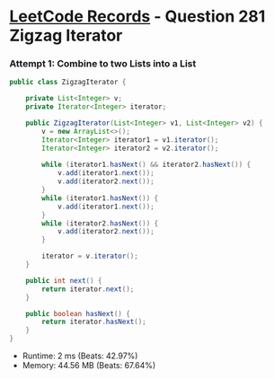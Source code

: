 # [LeetCode Records](../../README.md) - Question 281 Zigzag Iterator

### Attempt 1: Combine to two Lists into a List
```java
public class ZigzagIterator {

    private List<Integer> v;
    private Iterator<Integer> iterator;

    public ZigzagIterator(List<Integer> v1, List<Integer> v2) {
        v = new ArrayList<>();
        Iterator<Integer> iterator1 = v1.iterator();
        Iterator<Integer> iterator2 = v2.iterator();
        
        while (iterator1.hasNext() && iterator2.hasNext()) {
            v.add(iterator1.next());
            v.add(iterator2.next());
        }
        while (iterator1.hasNext()) {
            v.add(iterator1.next());
        }
        while (iterator2.hasNext()) {
            v.add(iterator2.next());
        }

        iterator = v.iterator();
    }

    public int next() {
        return iterator.next();
    }

    public boolean hasNext() {
        return iterator.hasNext();
    }
}
```
- Runtime: 2 ms (Beats: 42.97%)
- Memory: 44.56 MB (Beats: 67.64%)

<br>
